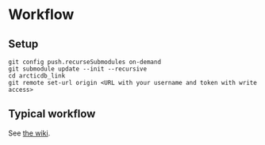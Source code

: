 # Workflow

## Setup

```
git config push.recurseSubmodules on-demand
git submodule update --init --recursive
cd arcticdb_link
git remote set-url origin <URL with your username and token with write access>
```

## Typical workflow

See [the wiki](https://manwiki.maninvestments.com/display/AlphaTech/ArcticDB+Development+Setup).

